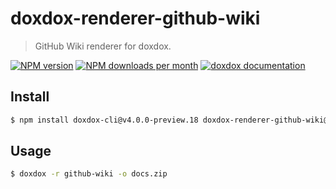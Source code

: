 # doxdox-renderer-github-wiki

> GitHub Wiki renderer for doxdox.

[![NPM version](https://img.shields.io/npm/v/doxdox-renderer-github-wiki?style=flat-square)](https://www.npmjs.org/package/doxdox-renderer-github-wiki)
[![NPM downloads per month](https://img.shields.io/npm/dm/doxdox-renderer-github-wiki?style=flat-square)](https://www.npmjs.org/package/doxdox-renderer-github-wiki)
[![doxdox documentation](https://img.shields.io/badge/doxdox-documentation-%23E85E95?style=flat-square)](https://doxdox.org)

## Install

```bash
$ npm install doxdox-cli@v4.0.0-preview.18 doxdox-renderer-github-wiki@v4.0.0-preview.18 --save-dev
```

## Usage

```bash
$ doxdox -r github-wiki -o docs.zip
```
